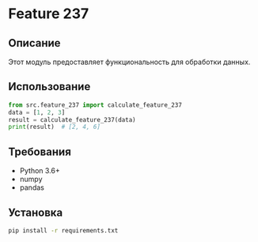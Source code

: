 # Feature 237
## Описание
Этот модуль предоставляет функциональность для обработки данных.
## Использование
```python
from src.feature_237 import calculate_feature_237
data = [1, 2, 3]
result = calculate_feature_237(data)
print(result)  # [2, 4, 6]
```
## Требования
- Python 3.6+
- numpy
- pandas
## Установка
```bash
pip install -r requirements.txt
```